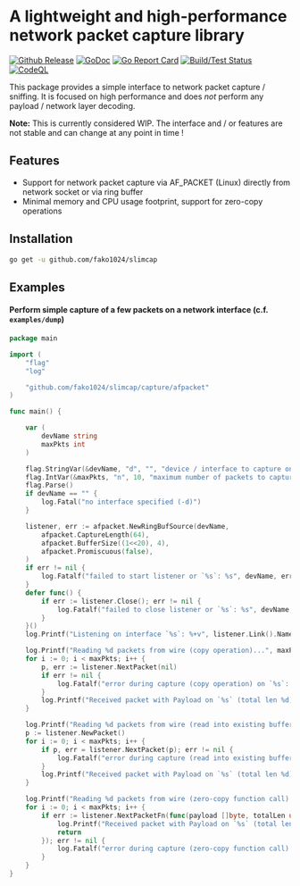 # A lightweight and high-performance network packet capture library

[![Github Release](https://img.shields.io/github/release/fako1024/slimcap.svg)](https://github.com/fako1024/slimcap/releases)
[![GoDoc](https://godoc.org/github.com/fako1024/slimcap?status.svg)](https://godoc.org/github.com/fako1024/slimcap/)
[![Go Report Card](https://goreportcard.com/badge/github.com/fako1024/slimcap)](https://goreportcard.com/report/github.com/fako1024/slimcap)
[![Build/Test Status](https://github.com/fako1024/slimcap/workflows/Go/badge.svg)](https://github.com/fako1024/slimcap/actions?query=workflow%3AGo)
[![CodeQL](https://github.com/fako1024/slimcap/actions/workflows/codeql.yml/badge.svg)](https://github.com/fako1024/slimcap/actions/workflows/codeql.yml)

This package provides a simple interface to network packet capture / sniffing. It is focused on high performance and does *not* perform any payload / network layer decoding.

**Note:** This is currently considered WIP. The interface and / or features are not stable and can change at any point in time !

## Features
- Support for network packet capture via AF_PACKET (Linux) directly from network socket or via ring buffer
- Minimal memory and CPU usage footprint, support for zero-copy operations

## Installation
```bash
go get -u github.com/fako1024/slimcap
```

## Examples
#### Perform simple capture of a few packets on a network interface (c.f. `examples/dump`)
```go
package main

import (
	"flag"
	"log"

	"github.com/fako1024/slimcap/capture/afpacket"
)

func main() {

	var (
		devName string
		maxPkts int
	)

	flag.StringVar(&devName, "d", "", "device / interface to capture on")
	flag.IntVar(&maxPkts, "n", 10, "maximum number of packets to capture")
	flag.Parse()
	if devName == "" {
		log.Fatal("no interface specified (-d)")
	}

	listener, err := afpacket.NewRingBufSource(devName,
		afpacket.CaptureLength(64),
		afpacket.BufferSize((1<<20), 4),
		afpacket.Promiscuous(false),
	)
	if err != nil {
		log.Fatalf("failed to start listener or `%s`: %s", devName, err)
	}
	defer func() {
		if err := listener.Close(); err != nil {
			log.Fatalf("failed to close listener or `%s`: %s", devName, err)
		}
	}()
	log.Printf("Listening on interface `%s`: %+v", listener.Link().Name, listener.Link().Interface)

	log.Printf("Reading %d packets from wire (copy operation)...", maxPkts)
	for i := 0; i < maxPkts; i++ {
		p, err := listener.NextPacket(nil)
		if err != nil {
			log.Fatalf("error during capture (copy operation) on `%s`: %s", devName, err)
		}
		log.Printf("Received packet with Payload on `%s` (total len %d): %v (inbound: %v)", devName, p.TotalLen(), p.Payload(), p.Type() == 0)
	}

	log.Printf("Reading %d packets from wire (read into existing buffer)...", maxPkts)
	p := listener.NewPacket()
	for i := 0; i < maxPkts; i++ {
		if p, err = listener.NextPacket(p); err != nil {
			log.Fatalf("error during capture (read into existing buffer) on `%s`: %s", devName, err)
		}
		log.Printf("Received packet with Payload on `%s` (total len %d): %v (inbound: %v)", devName, p.TotalLen(), p.Payload(), p.Type() == 0)
	}

	log.Printf("Reading %d packets from wire (zero-copy function call)...", maxPkts)
	for i := 0; i < maxPkts; i++ {
		if err := listener.NextPacketFn(func(payload []byte, totalLen uint32, pktType, ipLayerOffset byte) (err error) {
			log.Printf("Received packet with Payload on `%s` (total len %d): %v (inbound: %v)", devName, totalLen, payload, pktType == 0)
			return
		}); err != nil {
			log.Fatalf("error during capture (zero-copy function call) on `%s`: %s", devName, err)
		}
	}
}

```
